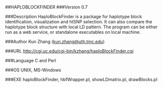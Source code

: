 ##HAPLOBLOCKFINDER
###Version
0.7

###Description
HaploBlockFinder is a package for haplotype block identification, visualization and htSNP selection. It can also compare the haplotype block structure with local LD pattern. The program can be either run as a web service, or standalone executables on local machine.

###Author
Kun Zhang (kun.zhang@uth.tmc.edu)

###URL
http://cgi.uc.edu/cgi-bin/kzhang/haploBlockFinder.cgi

###Language
C and Perl

###OS
UNIX, MS-Windows

###EXE
haploBlockFinder, hbfWrapper.pl, showLDmatrix.pl, drawBlocks.pl


